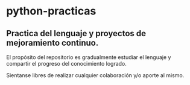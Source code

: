 # python-practicas
Practica del lenguaje y proyectos de mejoramiento continuo.
-----------------------------------------------------------------------------------------------------------------------------------------
El propósito del repositorio es gradualmente estudiar el lenguaje y compartir el progreso del conocimiento logrado.

Sientanse libres de realizar cualquier colaboración y/o aporte al mismo.
